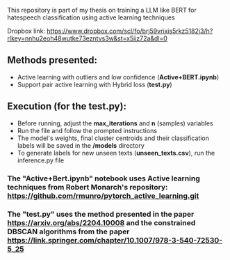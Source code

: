 This repository is part of my thesis on training a LLM like BERT for hatespeech classification using active learning techniques

Dropbox link: https://www.dropbox.com/scl/fo/brj59vrixis5rkz5182j3/h?rlkey=nnhu2eoh48wutke73ezntvs3w&st=x5iiz72a&dl=0

## Methods presented:
- Active learning with outliers and low confidence (**Active+BERT.ipynb**)
- Support pair active learning with Hybrid loss (**test.py**)

## Execution (for the test.py):
- Before running, adjust the **max_iterations** and **n** (samples) variables 
- Run the file and follow the prompted instructions
- The model's weights, final cluster centroids and their classification labels will be saved in the **/models** directory
- To generate labels for new unseen texts (**unseen_texts.csv**), run the  inference.py file

### The "Active+Bert.ipynb" notebook uses Active learning techniques from Robert Monarch's repository: https://github.com/rmunro/pytorch_active_learning.git 

### The "test.py" uses the method presented in the paper https://arxiv.org/abs/2204.10008 and the constrained DBSCAN algorithms from the paper  https://link.springer.com/chapter/10.1007/978-3-540-72530-5_25
